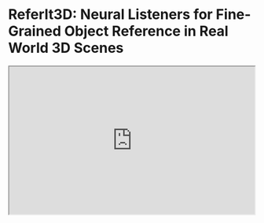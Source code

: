 # ReferIt3D: Neural Listeners for Fine-Grained Object Reference in Real World 3D Scenes


<iframe src="https://gibsonannotation.com/view.html?sti=scene0168_00-desk-5-1-14-15-16-17" height="300" width="500" title="Iframe Example"></iframe>



